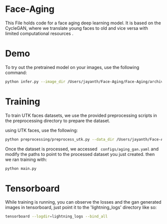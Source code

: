 # Face-Aging
This File holds code for a face aging deep learning model. It is based on the CycleGAN, where we translate young faces to old and vice versa with limited computational resources .

# Demo
To try out the pretrained model on your images, use the following command:
```bash
python infer.py --image_dir /Users/jayanth/Face-Aging/Face-Aging/archive/UTKFace
```

# Training
To train UTK faces datasets, we use the provided preprocessing scripts in the preprocessing directory to prepare the dataset.

using UTK faces, use the following:
```bash
python preprocessing/preprocess_utk.py --data_dir /Users/jayanth/Face-Aging/Face-Aging/archive/UTKFace --output_dir /Users/jayanth/Face-Aging/Face-Aging/FaceProcessed
```

Once the dataset is processed, we accessed ``` configs/aging_gan.yaml``` and modify the paths to point to the processed dataset you just created. then we ran training with:
```bash
python main.py
```

# Tensorboard
While training is running, you can observe the losses and the gan generated images in tensorboard, just point it to the 'lightning_logs' directory like so:
```bash
tensorboard --logdir=lightning_logs --bind_all
```
